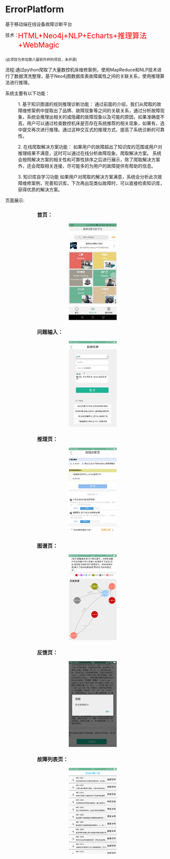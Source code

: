 # ErrorPlatform
基于移动端在线设备故障诊断平台
 <div>
   <p style="font-family:#000">技术：</p><p style="font-size:3ex;color:red;margin-top:-40px;margin-left:40px">HTML+Neo4j+NLP+Echarts+推理算法+WebMagic</p>
   <p style="font-size:1.5ex">(此项目为参加第八届软件杯的项目，未开源)</p>
   
   <p>流程:通过python爬取了大量数控机床维修案例，使用MapReduce和NLP技术进行了数据清洗整理，基于Neo4j图数据库表故障属性之间的关联关系，使用推理算法进行推理。</p>
   <p>系统主要有以下功能：</p>
   <p style="margin-left:40px">
1.	基于知识图谱的规则推理诊断功能：
通过前面的介绍，我们从爬取的故障维修案例中提取出了品牌、故障现象等之间的关联关系，通过分析故障现象，系统会推理出相关的或隐藏的故障现象以及可能的原因，如果准确度不高，用户可以通过检查数控机床是否存在系统推荐的相关现象，如果有，选中提交再次进行推理。通过这种交互式的推理方式，提高了系统诊断的可靠性。</p>
<p style="margin-left:40px">2.	在线爬取解决方案功能：
如果用户的故障超出了知识库的范围或用户对推理结果不满意，这时可以通过在线分析故障现象，爬取解决方案。
系统会按照解决方案的相关性和可靠性排序之后进行展示，除了爬取解决方案外，还会爬取相关连接，尽可能多的为用户的故障提供有帮助的信息。</p>
<p style="margin-left:40px">3.	知识库自学习功能
如果用户对爬取的解决方案满意，系统会分析此次故障维修案例，完善知识库，下次再出现类似故障时，可以直接检索知识库，获得优质的解决方案。</p>
<p>页面展示:</p>
</p>
<div>
  <h3 style="margin-left:100px">首页：</h3>
  <img  src="./ima/fir.png" style="width:30%;margin-left:200px" >
  <h3 style="margin-left:100px">问题输入：</h3>
  <img  src="./ima/shu.png" style="width:30%;margin-left:200px">   
  <h3 style="margin-left:100px"> 推理页：</h3>
  <img  src="./ima/gu.png" style="width:30%;margin-left:200px">
  <h3 style="margin-left:100px">图谱页：</h3>
  <img  src="./ima/pic.png" style="width:30%;margin-left:200px" >
  <h3 style="margin-left:100px">反馈页：</h3>
  <img  src="./ima/sak.png" style="width:30%;margin-left:200px">
  <h3 style="margin-left:100px">故障列表页：</h3>
  <img  src="./ima/error.png" style="width:30%;margin-left:200px">
  <p></p>
  
  </div>
   
   </div>
